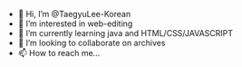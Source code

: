 - 👋 Hi, I’m @TaegyuLee-Korean
- 👀 I’m interested in web-editing
- 🌱 I’m currently learning java and HTML/CSS/JAVASCRIPT
- 💞️ I’m looking to collaborate on archives
- 📫 How to reach me...

<!---
TaegyuLee-Korean/TaegyuLee-Korean is a ✨ special ✨ repository because its `README.md` (this file) appears on your GitHub profile.
You can click the Preview link to take a look at your changes.
--->
